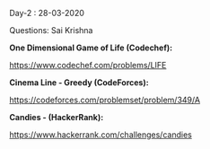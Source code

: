Day-2 : 28-03-2020

Questions: Sai Krishna

**One Dimensional Game of Life (Codechef):**

https://www.codechef.com/problems/LIFE

**Cinema Line - Greedy (CodeForces):**

https://codeforces.com/problemset/problem/349/A

**Candies - (HackerRank):**

https://www.hackerrank.com/challenges/candies